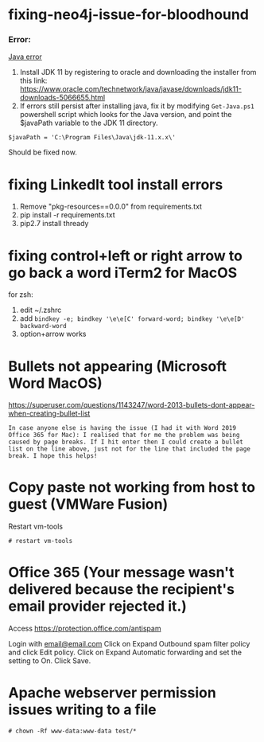 # fixing-neo4j-issue-for-bloodhound

### Error:
[Java error](https://imgur.com/Fl3rPPI)

1. Install JDK 11 by registering to oracle and downloading the installer from this link: https://www.oracle.com/technetwork/java/javase/downloads/jdk11-downloads-5066655.html
2. If errors still persist after installing java, fix it by modifying `Get-Java.ps1` powershell script which looks for the Java version, and point the $javaPath variable to the JDK 11 directory.

`$javaPath = 'C:\Program Files\Java\jdk-11.x.x\'`

Should be fixed now.

# fixing LinkedIt tool install errors

1. Remove "pkg-resources==0.0.0" from requirements.txt
2. pip install -r requirements.txt
2. pip2.7 install thready

# fixing control+left or right arrow to go back a word iTerm2 for MacOS

for zsh:

1. edit ~/.zshrc
2. add `bindkey -e; bindkey '\e\e[C' forward-word; bindkey '\e\e[D' backward-word`
3. option+arrow works

# Bullets not appearing (Microsoft Word MacOS)
https://superuser.com/questions/1143247/word-2013-bullets-dont-appear-when-creating-bullet-list
```
In case anyone else is having the issue (I had it with Word 2019 Office 365 for Mac): I realised that for me the problem was being caused by page breaks. If I hit enter then I could create a bullet list on the line above, just not for the line that included the page break. I hope this helps!
```

# Copy paste not working from host to guest (VMWare Fusion)
Restart vm-tools
```
# restart vm-tools
```

# Office 365 (Your message wasn't delivered because the recipient's email provider rejected it.)

Access https://protection.office.com/antispam

Login with email@email.com
Click on Expand Outbound spam filter policy and click Edit policy.
Click on Expand Automatic forwarding and set the setting to On.
Click Save.

# Apache webserver permission issues writing to a file
```
# chown -Rf www-data:www-data test/*
```
